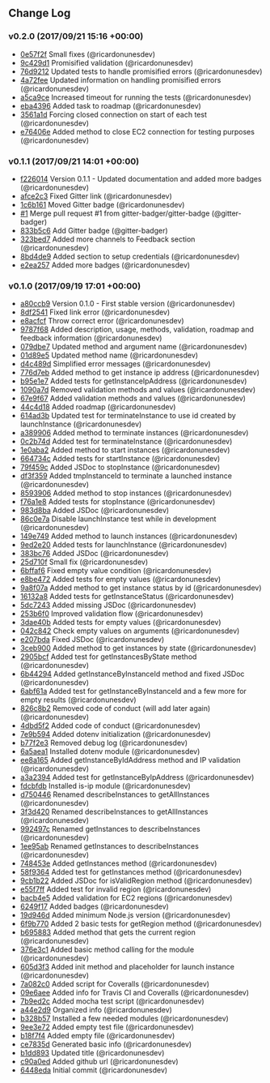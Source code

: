 ## Change Log

### v0.2.0 (2017/09/21 15:16 +00:00)
- [0e57f2f](https://github.com/ricardonunesdev/aws-ec2-wrap/commit/0e57f2fc1b77b6a2a837246534cd66d92c38871e) Small fixes (@ricardonunesdev)
- [9c429d1](https://github.com/ricardonunesdev/aws-ec2-wrap/commit/9c429d1947b89416ecfcaa1f3a411fbde78825e8) Promisified validation (@ricardonunesdev)
- [76d9212](https://github.com/ricardonunesdev/aws-ec2-wrap/commit/76d9212172533682a0d175b4469c9c9deaf0416d) Updated tests to handle promisified errors (@ricardonunesdev)
- [4a72fee](https://github.com/ricardonunesdev/aws-ec2-wrap/commit/4a72fee4e5c923dc32a41ecabd30c54dd94cc9de) Updated information on handling promisified errors (@ricardonunesdev)
- [a5ca9ce](https://github.com/ricardonunesdev/aws-ec2-wrap/commit/a5ca9ceea048dc83c7308bf8634f395838878845) Increased timeout for running the tests (@ricardonunesdev)
- [eba4396](https://github.com/ricardonunesdev/aws-ec2-wrap/commit/eba4396cebfade0cb8dd093872002ed0c8e9846a) Added task to roadmap (@ricardonunesdev)
- [3561a1d](https://github.com/ricardonunesdev/aws-ec2-wrap/commit/3561a1d635466ea1c9a861beee5fe09cea4769bd) Forcing closed connection on start of each test (@ricardonunesdev)
- [e76406e](https://github.com/ricardonunesdev/aws-ec2-wrap/commit/e76406ee89c9429262245dae234c5e6a717bb35c) Added method to close EC2 connection for testing purposes (@ricardonunesdev)

### v0.1.1 (2017/09/21 14:01 +00:00)
- [f226014](https://github.com/ricardonunesdev/aws-ec2-wrap/commit/f2260142bd85b744ae5554f266d9cb4e936b89fb) Version 0.1.1 - Updated documentation and added more badges (@ricardonunesdev)
- [afce2c3](https://github.com/ricardonunesdev/aws-ec2-wrap/commit/afce2c359f0505b8afaf52de2088f76022092646) Fixed Gitter link (@ricardonunesdev)
- [1c6b161](https://github.com/ricardonunesdev/aws-ec2-wrap/commit/1c6b161edda95ffc1b6948098795360582582638) Moved Gitter badge (@ricardonunesdev)
- [#1](https://github.com/ricardonunesdev/aws-ec2-wrap/pull/1) Merge pull request #1 from gitter-badger/gitter-badge (@gitter-badger)
- [833b5c6](https://github.com/ricardonunesdev/aws-ec2-wrap/commit/833b5c607ba650c99b0febaa30d824b215824f2b) Add Gitter badge (@gitter-badger)
- [323bed7](https://github.com/ricardonunesdev/aws-ec2-wrap/commit/323bed7b1d025269d9fe9e6276850408f46dbd20) Added more channels to Feedback section (@ricardonunesdev)
- [8bd4de9](https://github.com/ricardonunesdev/aws-ec2-wrap/commit/8bd4de9b8ddfde1c5a1c0d08927bc489afb79adb) Added section to setup credentials (@ricardonunesdev)
- [e2ea257](https://github.com/ricardonunesdev/aws-ec2-wrap/commit/e2ea2572d3648d372c792d45d05c0cae67e68d05) Added more badges (@ricardonunesdev)

### v0.1.0 (2017/09/19 17:01 +00:00)
- [a80ccb9](https://github.com/ricardonunesdev/aws-ec2-wrap/commit/a80ccb9e9c8a4ba1609957f4f8dfc9530a14ffc0) Version 0.1.0 - First stable version (@ricardonunesdev)
- [8df2541](https://github.com/ricardonunesdev/aws-ec2-wrap/commit/8df254152818275a002733d0a453aaafbecc263d) Fixed link error (@ricardonunesdev)
- [e8acfcf](https://github.com/ricardonunesdev/aws-ec2-wrap/commit/e8acfcfcc7c16edb6065c0f70351a647ef53ffe0) Throw correct error (@ricardonunesdev)
- [9787f68](https://github.com/ricardonunesdev/aws-ec2-wrap/commit/9787f68fa95d7167fea54dcdf0a05a0a8d7dbbc4) Added description, usage, methods, validation, roadmap and feedback information (@ricardonunesdev)
- [079dbe7](https://github.com/ricardonunesdev/aws-ec2-wrap/commit/079dbe7d3fb0c058e8a8441f8e2abc4ba33c6e9f) Updated method and argument name (@ricardonunesdev)
- [01d89e5](https://github.com/ricardonunesdev/aws-ec2-wrap/commit/01d89e56f1b41cde6574c70b92944eec18ad11e4) Updated method name (@ricardonunesdev)
- [d4c489d](https://github.com/ricardonunesdev/aws-ec2-wrap/commit/d4c489d62b91aab302aaa6e96ce077ad83f7381c) Simplified error messages (@ricardonunesdev)
- [776d7eb](https://github.com/ricardonunesdev/aws-ec2-wrap/commit/776d7eb6b77f23ca9e70d9f1e687135a215003d1) Added method to get instance ip address (@ricardonunesdev)
- [b95e1e7](https://github.com/ricardonunesdev/aws-ec2-wrap/commit/b95e1e79dfd9f2e1f21e664ec8126f7e06c8f67f) Added tests for getInstanceIpAddress (@ricardonunesdev)
- [1090a7d](https://github.com/ricardonunesdev/aws-ec2-wrap/commit/1090a7d67964788defc3347e1eac1012bc867472) Removed validation methods and values (@ricardonunesdev)
- [67e9f67](https://github.com/ricardonunesdev/aws-ec2-wrap/commit/67e9f679570d7dcda5fae616cce1887732ee4869) Added validation methods and values (@ricardonunesdev)
- [44c4d18](https://github.com/ricardonunesdev/aws-ec2-wrap/commit/44c4d18f7105021324db290a0342909f18bbafd5) Added roadmap (@ricardonunesdev)
- [614ad3b](https://github.com/ricardonunesdev/aws-ec2-wrap/commit/614ad3b4caf83fa24db02cda83406e5f8cc23351) Updated test for terminateInstance to use id created by launchInstance (@ricardonunesdev)
- [a389906](https://github.com/ricardonunesdev/aws-ec2-wrap/commit/a3899067ff40f825a4b598379bd89ed82bd54280) Added method to terminate instances (@ricardonunesdev)
- [0c2b74d](https://github.com/ricardonunesdev/aws-ec2-wrap/commit/0c2b74dcfb266d0ba7a0b840e9ad08dff35b4927) Added test for terminateInstance (@ricardonunesdev)
- [1e0aba2](https://github.com/ricardonunesdev/aws-ec2-wrap/commit/1e0aba2094c496ee57a6dfda73c09faa9cd2be51) Added method to start instances (@ricardonunesdev)
- [664734c](https://github.com/ricardonunesdev/aws-ec2-wrap/commit/664734c7459e80aa151c3dc00733adf35c359f6f) Added tests for startInstance (@ricardonunesdev)
- [79f459c](https://github.com/ricardonunesdev/aws-ec2-wrap/commit/79f459cb7d728d3d0e9a110c4c509426df53c165) Added JSDoc to stopInstance (@ricardonunesdev)
- [df3f359](https://github.com/ricardonunesdev/aws-ec2-wrap/commit/df3f35951b6e70ce567902ec01485a9046ea38f9) Added tmpInstanceId to terminate a launched instance (@ricardonunesdev)
- [8593906](https://github.com/ricardonunesdev/aws-ec2-wrap/commit/8593906c88149265e1030d8bce15f1d068bf2dad) Added method to stop instances (@ricardonunesdev)
- [f76a1e8](https://github.com/ricardonunesdev/aws-ec2-wrap/commit/f76a1e818acccebb5c4fb4883eb5067b3c19f6b2) Added tests for stopInstance (@ricardonunesdev)
- [983d8ba](https://github.com/ricardonunesdev/aws-ec2-wrap/commit/983d8ba8b0f2c58e73894884d63bc887a73ee629) Added JSDoc (@ricardonunesdev)
- [86c0e7a](https://github.com/ricardonunesdev/aws-ec2-wrap/commit/86c0e7a27f7051fbcc2c79aab53a68be71c6723d) Disable launchInstance test while in development (@ricardonunesdev)
- [149e749](https://github.com/ricardonunesdev/aws-ec2-wrap/commit/149e749c872cdb3f0a4860a53df82b54df1cb211) Added method to launch instances (@ricardonunesdev)
- [9ed2e20](https://github.com/ricardonunesdev/aws-ec2-wrap/commit/9ed2e20e64978492f8b09936ddb1a4fb55793ad9) Added tests for launchInstance (@ricardonunesdev)
- [383bc76](https://github.com/ricardonunesdev/aws-ec2-wrap/commit/383bc76e99e7349a321dbd62e61fd5c1fa7d396b) Added JSDoc (@ricardonunesdev)
- [25d710f](https://github.com/ricardonunesdev/aws-ec2-wrap/commit/25d710fb20c8afc5c959d8fce4b09e9357d49a35) Small fix (@ricardonunesdev)
- [6bffaf6](https://github.com/ricardonunesdev/aws-ec2-wrap/commit/6bffaf6143adc5455b34f23ec34ccd1553012515) Fixed empty value condition (@ricardonunesdev)
- [e8be472](https://github.com/ricardonunesdev/aws-ec2-wrap/commit/e8be47264e156c7b6735b6e4278896f064dc1f8a) Added tests for empty values (@ricardonunesdev)
- [9a8f07a](https://github.com/ricardonunesdev/aws-ec2-wrap/commit/9a8f07a0f63dc6b91503f8a3c4bc15655681abd1) Added method to get instance status by id (@ricardonunesdev)
- [16132a8](https://github.com/ricardonunesdev/aws-ec2-wrap/commit/16132a84461489ae23d1fffddd23ee254eb86631) Added tests for getInstanceStatus (@ricardonunesdev)
- [5dc7243](https://github.com/ricardonunesdev/aws-ec2-wrap/commit/5dc72432d4183413b5feb7ad1843b945864b0263) Added missing JSDoc (@ricardonunesdev)
- [253b6f0](https://github.com/ricardonunesdev/aws-ec2-wrap/commit/253b6f0405fdc33a2c56a4eadf296cee6c967a53) Improved validation flow (@ricardonunesdev)
- [3dae40b](https://github.com/ricardonunesdev/aws-ec2-wrap/commit/3dae40b313761e3f75b661506e7b0b117868b755) Added tests for empty values (@ricardonunesdev)
- [042c842](https://github.com/ricardonunesdev/aws-ec2-wrap/commit/042c842251568acb5b2b101a7dc13fc2831a682b) Check empty values on arguments (@ricardonunesdev)
- [e207bda](https://github.com/ricardonunesdev/aws-ec2-wrap/commit/e207bda87298a43a7f53c7a2ca92c95170b11341) Fixed JSDoc (@ricardonunesdev)
- [3ceb900](https://github.com/ricardonunesdev/aws-ec2-wrap/commit/3ceb900661259eadf70b2dba0e708050a67b6f36) Added method to get instances by state (@ricardonunesdev)
- [2905bcf](https://github.com/ricardonunesdev/aws-ec2-wrap/commit/2905bcf57cbdc3971b7acee10cac2c1356c84ad0) Added test for getInstancesByState method (@ricardonunesdev)
- [6b44294](https://github.com/ricardonunesdev/aws-ec2-wrap/commit/6b44294990b458bb53f5680af9663e4dd50528a1) Added getInstanceByInstanceId method and fixed JSDoc (@ricardonunesdev)
- [6abf61a](https://github.com/ricardonunesdev/aws-ec2-wrap/commit/6abf61a94db1bc5f2dcf02c4c3ad875147b82d6b) Added test for getInstanceByInstanceId and a few more for empty results (@ricardonunesdev)
- [826c8b2](https://github.com/ricardonunesdev/aws-ec2-wrap/commit/826c8b24e3c1deccf0b6712ded1f476f43520634) Removed code of conduct (will add later again) (@ricardonunesdev)
- [4dbd5f2](https://github.com/ricardonunesdev/aws-ec2-wrap/commit/4dbd5f2e6af6ced52906c37c4ef06ef000d32b62) Added code of conduct (@ricardonunesdev)
- [7e9b594](https://github.com/ricardonunesdev/aws-ec2-wrap/commit/7e9b5943ce379fe26db69544db62be32b2aef9fc) Added dotenv initialization (@ricardonunesdev)
- [b77f2e3](https://github.com/ricardonunesdev/aws-ec2-wrap/commit/b77f2e39794d944e34c59612674eb1db105e2338) Removed debug log (@ricardonunesdev)
- [6a5aea1](https://github.com/ricardonunesdev/aws-ec2-wrap/commit/6a5aea1bfb2eb18c5cadca2027c5730251f51b6c) Installed dotenv module (@ricardonunesdev)
- [ee8a165](https://github.com/ricardonunesdev/aws-ec2-wrap/commit/ee8a16598ac37ddf34955d4bebfc2a6e49bad296) Added getInstanceByIdAddress method and IP validation (@ricardonunesdev)
- [a3a2394](https://github.com/ricardonunesdev/aws-ec2-wrap/commit/a3a2394bc0f9405ff42d0291f33db57bdbd7d341) Added test for getInstanceByIpAddress (@ricardonunesdev)
- [fdcbfdb](https://github.com/ricardonunesdev/aws-ec2-wrap/commit/fdcbfdb914b9f917326a8e58823b225b1fa7866c) Installed is-ip module (@ricardonunesdev)
- [d750446](https://github.com/ricardonunesdev/aws-ec2-wrap/commit/d75044631701700c3e9c416dd960549726088782) Renamed describeInstances to getAllInstances (@ricardonunesdev)
- [3f3d420](https://github.com/ricardonunesdev/aws-ec2-wrap/commit/3f3d42026768461934215e7045fd8333721372f5) Renamed describeInstances to getAllInstances (@ricardonunesdev)
- [992497c](https://github.com/ricardonunesdev/aws-ec2-wrap/commit/992497cd4594f9f493ada0cc3f7d0eb587748b4f) Renamed getInstances to describeInstances (@ricardonunesdev)
- [1ee95ab](https://github.com/ricardonunesdev/aws-ec2-wrap/commit/1ee95abc5b60435ad5519dd1a17637446bfde00c) Renamed getInstances to describeInstances (@ricardonunesdev)
- [748453e](https://github.com/ricardonunesdev/aws-ec2-wrap/commit/748453e29f945d9f546225b13f956385e209e74c) Added getInstances method (@ricardonunesdev)
- [58f9364](https://github.com/ricardonunesdev/aws-ec2-wrap/commit/58f9364dcb52d1a451c515295b57f71df91b15cb) Added test for getInstances method (@ricardonunesdev)
- [9cb1b22](https://github.com/ricardonunesdev/aws-ec2-wrap/commit/9cb1b22cca0afde2d543f7cf1f56ee369baad34f) Added JSDoc for isValidRegion method (@ricardonunesdev)
- [e55f7ff](https://github.com/ricardonunesdev/aws-ec2-wrap/commit/e55f7ff66b2a9c4b0a9a51f28711bd80b156e5dc) Added test for invalid region (@ricardonunesdev)
- [bacb4e5](https://github.com/ricardonunesdev/aws-ec2-wrap/commit/bacb4e5900e7a19203650dfaf4bbd24fef94d7cc) Added validation for EC2 regions (@ricardonunesdev)
- [6249f17](https://github.com/ricardonunesdev/aws-ec2-wrap/commit/6249f17a86eb4b83b7a48ce66cf08f95d5542462) Added badges (@ricardonunesdev)
- [19d946d](https://github.com/ricardonunesdev/aws-ec2-wrap/commit/19d946dca532e170c9a429c7756ada411170a493) Added minimum Node.js version (@ricardonunesdev)
- [6f9b770](https://github.com/ricardonunesdev/aws-ec2-wrap/commit/6f9b770d6390fed382fa2309ab1f1dda59815735) Added 2 basic tests for getRegion method (@ricardonunesdev)
- [b695883](https://github.com/ricardonunesdev/aws-ec2-wrap/commit/b69588370e7c48f3825d985813c84a3657a9dfa8) Added method that gets the current region (@ricardonunesdev)
- [376e3c1](https://github.com/ricardonunesdev/aws-ec2-wrap/commit/376e3c16b6febecd5a0135c94be250485c9b557d) Added basic method calling for the module (@ricardonunesdev)
- [605d3f3](https://github.com/ricardonunesdev/aws-ec2-wrap/commit/605d3f35cb44f20fb9154b05c86701166d2afdaf) Added init method and placeholder for launch instance (@ricardonunesdev)
- [7a082c0](https://github.com/ricardonunesdev/aws-ec2-wrap/commit/7a082c01edc51d06d881a1421b44485ac50b4273) Added script for Coveralls (@ricardonunesdev)
- [09e6aee](https://github.com/ricardonunesdev/aws-ec2-wrap/commit/09e6aee492723a9a2fad233916a03356c8a15167) Added info for Travis CI and Coveralls (@ricardonunesdev)
- [7b9ed2c](https://github.com/ricardonunesdev/aws-ec2-wrap/commit/7b9ed2c0f9f4978598e2b3f6227c225bf6ba8dba) Added mocha test script (@ricardonunesdev)
- [a44e2d9](https://github.com/ricardonunesdev/aws-ec2-wrap/commit/a44e2d9c5f7b12a590eed5e4ff6695d4477c14c0) Organized info (@ricardonunesdev)
- [b328b57](https://github.com/ricardonunesdev/aws-ec2-wrap/commit/b328b57bdeaccdb85b75805b8277ac0ed73f0bb1) Installed a few needed modules (@ricardonunesdev)
- [9ee3e72](https://github.com/ricardonunesdev/aws-ec2-wrap/commit/9ee3e728040566692e43e2e225a92893e3553084) Added empty test file (@ricardonunesdev)
- [b18f7f4](https://github.com/ricardonunesdev/aws-ec2-wrap/commit/b18f7f4e27bcdb2a1db3ab44a2ecde3e0572be13) Added empty file (@ricardonunesdev)
- [ce7835d](https://github.com/ricardonunesdev/aws-ec2-wrap/commit/ce7835dcdaf011d653115d874939bbae26921cee) Generated basic info (@ricardonunesdev)
- [b1dd893](https://github.com/ricardonunesdev/aws-ec2-wrap/commit/b1dd8938739e262fd0f965ea5a06c955f7ce3b55) Updated title (@ricardonunesdev)
- [c90a0ed](https://github.com/ricardonunesdev/aws-ec2-wrap/commit/c90a0ed70bbb6a31249b3507d010598039e886ec) Added github url (@ricardonunesdev)
- [6448eda](https://github.com/ricardonunesdev/aws-ec2-wrap/commit/6448eda3051808f982200190f9070acc2819465c) Initial commit (@ricardonunesdev)